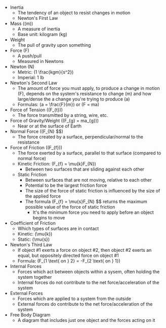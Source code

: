 - Inertia
    - The tendency of an object to resist changes in motion
    - Newton's First Law
- Mass (\(m\))
    - A measure of inertia
    - Base unit: kilogram (kg)
- Weight
    - The pull of gravity upon something
- Force (F)
    - A push/pull
    - Measured in Newtons
- Newton (N)
    - Metric: \(1 \frac{kgm}{s^2}\)
    - Imperial: 1 lb
- Newton's Second Law
    - The amount of force you must apply, to produce a change in motion (F), depends on the system's resistance to change (m) and how large/dense the a change you're trying to produce (a)
    - Formulas: \(a = \frac{F}{m}\) or \(F = ma\)
- Force of Tension (\(F_{t}\))
    - The force transmitted by a string, wire, etc.
- Force of Gravity/Weight (\(F_{g} = ma_{g}\))
    - Near or at the surface of Earth
- Normal Force (\(F_{N} $$)
    - The force created by a surface, perpendicular/normal to the resistance
- Force of Friction (\(F_{f}\))
    - The force exerted by a surface, parallel to that surface (compared to normal force)
    - Kinetic Friction: \(F_{f} = \mu{k}F_{N}\)
        - Between two surfaces that are sliding against each other
    - Static Friction
        - Between surfaces that are not moving, relative to each other
        - Potential to be the largest friction force
        - The size of the force of static friction is influenced by the size of the applied force
        - The formula \(F_{f} = \mu{s}F_{N} $$ returns the maximum possible value of the force of static friction
            - It's the minimum force you need to apply before an object begins to move
- Coefficient of Friction
    - Which types of surfaces are in contact
    - Kinetic: \(\mu{k}\)
    - Static: \(\mu{s}\)
- Newton's Third Law
    - If object #1 exerts a force on object #2, then object #2 exerts an equal, but oppositely directed force on object #1
    - Formula: \(F_{1 \text{ on } 2} = -F_{2 \text{ on } 1}\)
- Internal Forces
    - Forces which act between objects within a sysem, often holding the system together
    - Internal forces do not contribute to the net force/acceleration of the system
- External Forces
    - Forces which are applied to a system from the outside
    - External forces do contribute to the net force/acceleration of the system
- Free Body Diagram
    - A diagram that includes just one object and the forces acting on it